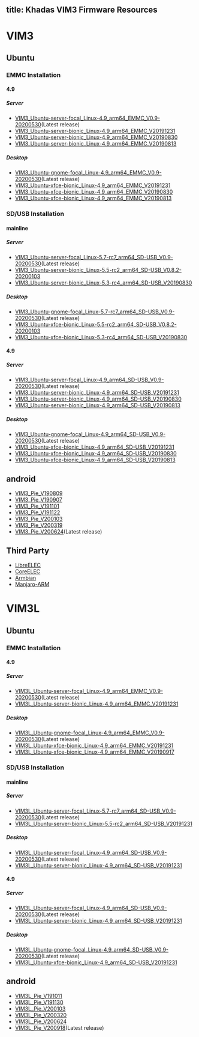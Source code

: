 title: Khadas VIM3 Firmware Resources
---

# VIM3

## Ubuntu

### EMMC Installation

#### 4.9

##### Server

* [VIM3_Ubuntu-server-focal_Linux-4.9_arm64_EMMC_V0.9-20200530](https://dl.khadas.com/Firmware/VIM3/Ubuntu/EMMC/VIM3_Ubuntu-server-focal_Linux-4.9_arm64_EMMC_V0.9-20200530.7z)(Latest release)
* [VIM3_Ubuntu-server-bionic_Linux-4.9_arm64_EMMC_V20191231](https://dl.khadas.com/Firmware/VIM3/Ubuntu/EMMC/VIM3_Ubuntu-server-bionic_Linux-4.9_arm64_EMMC_V20191231.7z)
* [VIM3_Ubuntu-server-bionic_Linux-4.9_arm64_EMMC_V20190830](https://dl.khadas.com/Firmware/VIM3/Ubuntu/EMMC/VIM3_Ubuntu-server-bionic_Linux-4.9_arm64_EMMC_V20190830.7z)
* [VIM3_Ubuntu-server-bionic_Linux-4.9_arm64_EMMC_V20190813](https://dl.khadas.com/Firmware/VIM3/Ubuntu/EMMC/VIM3_Ubuntu-server-bionic_Linux-4.9_arm64_EMMC_V20190813.7z)

##### Desktop

* [VIM3_Ubuntu-gnome-focal_Linux-4.9_arm64_EMMC_V0.9-20200530](https://dl.khadas.com/Firmware/VIM3/Ubuntu/EMMC/VIM3_Ubuntu-gnome-focal_Linux-4.9_arm64_EMMC_V0.9-20200530.7z)(Latest release)
* [VIM3_Ubuntu-xfce-bionic_Linux-4.9_arm64_EMMC_V20191231](https://dl.khadas.com/Firmware/VIM3/Ubuntu/EMMC/VIM3_Ubuntu-xfce-bionic_Linux-4.9_arm64_EMMC_V20191231.7z)
* [VIM3_Ubuntu-xfce-bionic_Linux-4.9_arm64_EMMC_V20190830](https://dl.khadas.com/Firmware/VIM3/Ubuntu/EMMC/VIM3_Ubuntu-xfce-bionic_Linux-4.9_arm64_EMMC_V20190830.7z)
* [VIM3_Ubuntu-xfce-bionic_Linux-4.9_arm64_EMMC_V20190813](https://dl.khadas.com/Firmware/VIM3/Ubuntu/EMMC/VIM3_Ubuntu-xfce-bionic_Linux-4.9_arm64_EMMC_V20190813.7z)


### SD/USB Installation

#### mainline

##### Server

* [VIM3_Ubuntu-server-focal_Linux-5.7-rc7_arm64_SD-USB_V0.9-20200530](https://dl.khadas.com/Firmware/VIM3/Ubuntu/SD_USB/VIM3_Ubuntu-server-focal_Linux-5.7-rc7_arm64_SD-USB_V0.9-20200530.7z)(Latest release)
* [VIM3_Ubuntu-server-bionic_Linux-5.5-rc2_arm64_SD-USB_V0.8.2-20200103](https://dl.khadas.com/Firmware/VIM3/Ubuntu/SD_USB/VIM3_Ubuntu-server-bionic_Linux-5.5-rc2_arm64_SD-USB_V0.8.2-20200103.7z)
* [VIM3_Ubuntu-server-bionic_Linux-5.3-rc4_arm64_SD-USB_V20190830](https://dl.khadas.com/Firmware/VIM3/Ubuntu/SD_USB/VIM3_Ubuntu-server-bionic_Linux-5.3-rc4_arm64_SD-USB_V20190830.7z)

##### Desktop

* [VIM3_Ubuntu-gnome-focal_Linux-5.7-rc7_arm64_SD-USB_V0.9-20200530](https://dl.khadas.com/Firmware/VIM3/Ubuntu/SD_USB/VIM3_Ubuntu-gnome-focal_Linux-5.7-rc7_arm64_SD-USB_V0.9-20200530.7z)(Latest release)
* [VIM3_Ubuntu-xfce-bionic_Linux-5.5-rc2_arm64_SD-USB_V0.8.2-20200103](https://dl.khadas.com/Firmware/VIM3/Ubuntu/SD_USB/VIM3_Ubuntu-xfce-bionic_Linux-5.5-rc2_arm64_SD-USB_V0.8.2-20200103.7z)
* [VIM3_Ubuntu-xfce-bionic_Linux-5.3-rc4_arm64_SD-USB_V20190830](https://dl.khadas.com/Firmware/VIM3/Ubuntu/SD_USB/VIM3_Ubuntu-xfce-bionic_Linux-5.3-rc4_arm64_SD-USB_V20190830.7z)

#### 4.9

##### Server

* [VIM3_Ubuntu-server-focal_Linux-4.9_arm64_SD-USB_V0.9-20200530](https://dl.khadas.com/Firmware/VIM3/Ubuntu/SD_USB/VIM3_Ubuntu-server-focal_Linux-4.9_arm64_SD-USB_V0.9-20200530.7z)(Latest release)
* [VIM3_Ubuntu-server-bionic_Linux-4.9_arm64_SD-USB_V20191231](https://dl.khadas.com/Firmware/VIM3/Ubuntu/SD_USB/VIM3_Ubuntu-server-bionic_Linux-4.9_arm64_SD-USB_V20191231.7z)
* [VIM3_Ubuntu-server-bionic_Linux-4.9_arm64_SD-USB_V20190830](https://dl.khadas.com/Firmware/VIM3/Ubuntu/SD_USB/VIM3_Ubuntu-server-bionic_Linux-4.9_arm64_SD-USB_V20190830.7z)
* [VIM3_Ubuntu-server-bionic_Linux-4.9_arm64_SD-USB_V20190813](https://dl.khadas.com/Firmware/VIM3/Ubuntu/SD_USB/VIM3_Ubuntu-server-bionic_Linux-4.9_arm64_SD-USB_V20190813.7z)

##### Desktop

* [VIM3_Ubuntu-gnome-focal_Linux-4.9_arm64_SD-USB_V0.9-20200530](https://dl.khadas.com/Firmware/VIM3/Ubuntu/SD_USB/VIM3_Ubuntu-gnome-focal_Linux-4.9_arm64_SD-USB_V0.9-20200530.7z)(Latest release)
* [VIM3_Ubuntu-xfce-bionic_Linux-4.9_arm64_SD-USB_V20191231](https://dl.khadas.com/Firmware/VIM3/Ubuntu/SD_USB/VIM3_Ubuntu-xfce-bionic_Linux-4.9_arm64_SD-USB_V20191231.7z)
* [VIM3_Ubuntu-xfce-bionic_Linux-4.9_arm64_SD-USB_V20190830](https://dl.khadas.com/Firmware/VIM3/Ubuntu/SD_USB/VIM3_Ubuntu-xfce-bionic_Linux-4.9_arm64_SD-USB_V20190830.7z)
* [VIM3_Ubuntu-xfce-bionic_Linux-4.9_arm64_SD-USB_V20190813](https://dl.khadas.com/Firmware/VIM3/Ubuntu/SD_USB/VIM3_Ubuntu-xfce-bionic_Linux-4.9_arm64_SD-USB_V20190813.7z)

## android 

* [VIM3_Pie_V190809](https://dl.khadas.com/Firmware/VIM3/Android/VIM3_Pie_V190809.7z)
* [VIM3_Pie_V190907](https://dl.khadas.com/Firmware/VIM3/Android/VIM3_Pie_V190907.7z)
* [VIM3_Pie_V191101](https://dl.khadas.com/Firmware/VIM3/Android/VIM3_Pie_V191101.7z)
* [VIM3_Pie_V191122](https://dl.khadas.com/Firmware/VIM3/Android/VIM3_Pie_V191122.7z)
* [VIM3_Pie_V200103](https://dl.khadas.com/Firmware/VIM3/Android/VIM3_Pie_V200103.7z)
* [VIM3_Pie_V200319](https://dl.khadas.com/Firmware/VIM3/Android/VIM3_Pie_V200319.7z)
* [VIM3_Pie_V200624](https://dl.khadas.com/Firmware/VIM3/Android/VIM3_Pie_V200624.7z)(Latest release)

## Third Party

* [LibreELEC](https://libreelec.tv/)
* [CoreELEC](https://github.com/CoreELEC/CoreELEC/releases)
* [Armbian](https://yadi.sk/d/pHxaRAs-tZiei)
* [Manjaro-ARM](https://osdn.net/projects/manjaro-arm/storage/vim3/)

# VIM3L

## Ubuntu

### EMMC Installation

#### 4.9

##### Server

* [VIM3L_Ubuntu-server-focal_Linux-4.9_arm64_EMMC_V0.9-20200530](https://dl.khadas.com/Firmware/VIM3L/Ubuntu/EMMC/VIM3L_Ubuntu-server-focal_Linux-4.9_arm64_EMMC_V0.9-20200530.7z)(Latest release)
* [VIM3L_Ubuntu-server-bionic_Linux-4.9_arm64_EMMC_V20191231](https://dl.khadas.com/Firmware/VIM3L/Ubuntu/EMMC/VIM3L_Ubuntu-server-bionic_Linux-4.9_arm64_EMMC_V20191231.7z)

##### Desktop

* [VIM3L_Ubuntu-gnome-focal_Linux-4.9_arm64_EMMC_V0.9-20200530](https://dl.khadas.com/Firmware/VIM3L/Ubuntu/EMMC/VIM3L_Ubuntu-gnome-focal_Linux-4.9_arm64_EMMC_V0.9-20200530.7z)(Latest release)
* [VIM3L_Ubuntu-xfce-bionic_Linux-4.9_arm64_EMMC_V20191231](https://dl.khadas.com/Firmware/VIM3L/Ubuntu/EMMC/VIM3L_Ubuntu-xfce-bionic_Linux-4.9_arm64_EMMC_V20191231.7z)
* [VIM3L_Ubuntu-xfce-bionic_Linux-4.9_arm64_EMMC_V20190917](https://dl.khadas.com/Firmware/VIM3L/Ubuntu/EMMC/VIM3L_Ubuntu-xfce-bionic_Linux-4.9_arm64_EMMC_V20190917.7z)


### SD/USB Installation

#### mainline

##### Server

* [VIM3L_Ubuntu-server-focal_Linux-5.7-rc7_arm64_SD-USB_V0.9-20200530](https://dl.khadas.com/Firmware/VIM3L/Ubuntu/SD_USB/VIM3L_Ubuntu-server-focal_Linux-5.7-rc7_arm64_SD-USB_V0.9-20200530.7z)(Latest release)
* [VIM3L_Ubuntu-server-bionic_Linux-5.5-rc2_arm64_SD-USB_V20191231](https://dl.khadas.com/Firmware/VIM3L/Ubuntu/SD_USB/VIM3L_Ubuntu-server-bionic_Linux-5.5-rc2_arm64_SD-USB_V20191231.7z)

##### Desktop

* [VIM3L_Ubuntu-server-focal_Linux-4.9_arm64_SD-USB_V0.9-20200530](https://dl.khadas.com/Firmware/VIM3L/Ubuntu/SD_USB/VIM3L_Ubuntu-server-focal_Linux-4.9_arm64_SD-USB_V0.9-20200530.7z)(Latest release)
* [VIM3L_Ubuntu-server-bionic_Linux-4.9_arm64_SD-USB_V20191231](https://dl.khadas.com/Firmware/VIM3L/Ubuntu/SD_USB/VIM3L_Ubuntu-server-bionic_Linux-4.9_arm64_SD-USB_V20191231.7z)

#### 4.9

##### Server

* [VIM3L_Ubuntu-server-focal_Linux-4.9_arm64_SD-USB_V0.9-20200530](https://dl.khadas.com/Firmware/VIM3L/Ubuntu/SD_USB/VIM3L_Ubuntu-server-focal_Linux-4.9_arm64_SD-USB_V0.9-20200530.7z)(Latest release)
* [VIM3L_Ubuntu-server-bionic_Linux-4.9_arm64_SD-USB_V20191231](https://dl.khadas.com/Firmware/VIM3L/Ubuntu/SD_USB/VIM3L_Ubuntu-server-bionic_Linux-4.9_arm64_SD-USB_V20191231.7z)

##### Desktop

* [VIM3L_Ubuntu-gnome-focal_Linux-4.9_arm64_SD-USB_V0.9-20200530](https://dl.khadas.com/Firmware/VIM3L/Ubuntu/SD_USB/VIM3L_Ubuntu-gnome-focal_Linux-4.9_arm64_SD-USB_V0.9-20200530.7z)(Latest release)
* [VIM3L_Ubuntu-xfce-bionic_Linux-4.9_arm64_SD-USB_V20191231](https://dl.khadas.com/Firmware/VIM3L/Ubuntu/SD_USB/VIM3L_Ubuntu-xfce-bionic_Linux-4.9_arm64_SD-USB_V20191231.7z)

## android 

* [VIM3L_Pie_V191011](https://dl.khadas.com/Firmware/VIM3L/Android/VIM3L_Pie_V191011.7z)
* [VIM3L_Pie_V191130](https://dl.khadas.com/Firmware/VIM3L/Android/VIM3L_Pie_V191130.7z)
* [VIM3L_Pie_V200103](https://dl.khadas.com/Firmware/VIM3L/Android/VIM3L_Pie_V200103.7z)
* [VIM3L_Pie_V200320](https://dl.khadas.com/Firmware/VIM3L/Android/VIM3L_Pie_V200320.7z)
* [VIM3L_Pie_V200624](https://dl.khadas.com/Firmware/VIM3L/Android/VIM3L_Pie_V200624.7z)
* [VIM3L_Pie_V200918](https://dl.khadas.com/Firmware/VIM3L/Android/VIM3L_Pie_V200918.7z)(Latest release)

